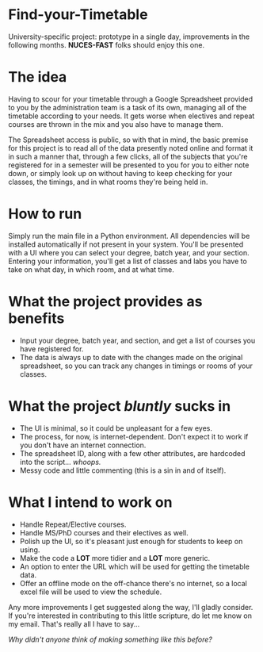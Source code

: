 # Find-your-Timetable
University-specific project: prototype in a single day, improvements in the following months. **NUCES-FAST** folks should enjoy this one.

# The idea
Having to scour for your timetable through a Google Spreadsheet provided to you by the administration team is a task of its own, managing all of the timetable according to your needs. It gets worse when electives and repeat courses are thrown in the mix and you also have to manage them.

The Spreadsheet access is public, so with that in mind, the basic premise for this project is to read all of the data presently noted online and format it in such a manner that, through a few clicks, all of the subjects that you're registered for in a semester will be presented to you for you to either note down, or simply look up on without having to keep checking for your classes, the timings, and in what rooms they're being held in.

# How to run
Simply run the main file in a Python environment. All dependencies will be installed automatically if not present in your system.
You'll be presented with a UI where you can select your degree, batch year, and your section.
Entering your information, you'll get a list of classes and labs you have to take on what day, in which room, and at what time.

# What the project provides as benefits
- Input your degree, batch year, and section, and get a list of courses you have registered for.
- The data is always up to date with the changes made on the original spreadsheet, so you can track any changes in timings or rooms of your classes.

# What the project _bluntly_ sucks in
- The UI is minimal, so it could be unpleasant for a few eyes.
- The process, for now, is internet-dependent. Don't expect it to work if you don't have an internet connection.
- The spreadsheet ID, along with a few other attributes, are hardcoded into the script... _whoops._
- Messy code and little commenting (this is a sin in and of itself).

# What I intend to work on
- Handle Repeat/Elective courses.
- Handle MS/PhD courses and their electives as well.
- Polish up the UI, so it's pleasant just enough for students to keep on using.
- Make the code a **LOT** more tidier and a **LOT** more generic.
- An option to enter the URL which will be used for getting the timetable data.
- Offer an offline mode on the off-chance there's no internet, so a local excel file will be used to view the schedule.

Any more improvements I get suggested along the way, I'll gladly consider. If you're interested in contributing to this little scripture, do let me know on my email. That's really all I have to say...

_Why didn't anyone think of making something like this before?_
